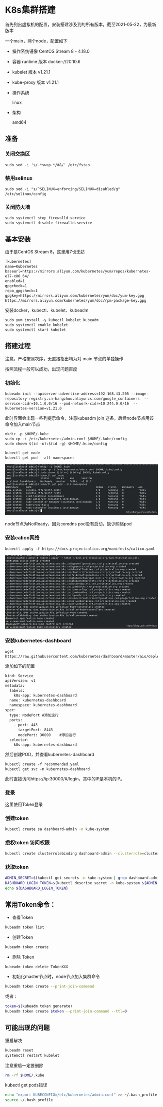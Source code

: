 # K8s集群搭建



首先列出虚拟机的配置，安装搭建涉及到的所有版本，截至2021-05-22，为最新版本

一个main，两个node，配置如下

- 操作系统镜像
  CentOS Stream 8  - 4.18.0



- 容器 runtime 版本
  docker://20.10.6



- kubelet 版本
  v1.21.1



- kube-proxy 版本
  v1.21.1



- 操作系统

  linux

  

- 架构

  amd64





## 准备



### 关闭交换区

~~~shell
sudo sed -i 's/.*swap.*/#&/' /etc/fstab
~~~



### 禁用selinux

~~~shell
sudo sed -i "s/^SELINUX=enforcing/SELINUX=disabled/g" /etc/selinux/config
~~~



### 关闭防火墙

~~~shell
sudo systemctl stop firewalld.service
sudo systemctl disable firewalld.service
~~~



## 基本安装

由于是CentOS Stream 8，这里用7也无妨

~~~shell
[kubernetes]
name=Kubernetes
baseurl=https://mirrors.aliyun.com/kubernetes/yum/repos/kubernetes-el7-x86_64/
enabled=1
gpgcheck=1
repo_gpgcheck=1
gpgkey=https://mirrors.aliyun.com/kubernetes/yum/doc/yum-key.gpg https://mirrors.aliyun.com/kubernetes/yum/doc/rpm-package-key.gpg
~~~

安装docker，kubectl、kubelet、kubeadm

~~~shell
sudo yum install -y kubectl kubelet kubeadm
sudo systemctl enable kubelet
sudo systemctl start kubelet
~~~





## 搭建过程

注意，严格按照次序，无直接指出均为对 main 节点的单独操作

按照流程一般可以成功，出现问题百度



### 初始化

~~~shell
kubeadm init --apiserver-advertise-address=192.168.43.205 --image-repository registry.cn-hangzhou.aliyuncs.com/google_containers  --service-cidr=10.1.0.0/16 --pod-network-cidr=10.244.0.0/16  --kubernetes-version=v1.21.0
~~~



此时界面会出现一些列提示命令，注意kubeadm join 这条，后续node节点用该命令加入main节点



~~~shell
mkdir -p $HOME/.kube
sudo cp -i /etc/kubernetes/admin.conf $HOME/.kube/config
sudo chown $(id -u):$(id -g) $HOME/.kube/config
~~~



~~~shell
kubectl get node
kubectl get pod --all-namespaces
~~~



![在这里插入图片描述](images/20200702175815866.png)



node节点为NotReady，因为coredns pod没有启动，缺少网络pod



### 安装calico网络

~~~shell
kubectl apply -f https://docs.projectcalico.org/manifests/calico.yaml
~~~

![在这里插入图片描述](images/20200702180403158.png)



### 安装kubernetes-dashboard

~~~shell
wget https://raw.githubusercontent.com/kubernetes/dashboard/master/aio/deploy/recommended.yaml
~~~



添加如下的配置

~~~shell
kind: Service
apiVersion: v1
metadata:
  labels:
    k8s-app: kubernetes-dashboard
  name: kubernetes-dashboard
  namespace: kubernetes-dashboard
spec:
  type: NodePort #添加这行
  ports:
    - port: 443
      targetPort: 8443
      nodePort: 30000    #添加这行
  selector:
    k8s-app: kubernetes-dashboard
~~~



然后创建POD，并查看kubernetes-dashboard

~~~shell
kubectl create -f recommended.yaml
kubectl get svc -n kubernetes-dashboard
~~~



此时直接访问https://ip:30000/#/login，其中的IP是本机的IP。



### 登录

这里使用Token登录



### 创建token

```bash
kubectl create sa dashboard-admin -n kube-system
```



### 授权token 访问权限

```bash
kubectl create clusterrolebinding dashboard-admin --clusterrole=cluster-admin --serviceaccount=kube-system:dashboard-admin
```



###  获取token

~~~bash
ADMIN_SECRET=$(kubectl get secrets -n kube-system | grep dashboard-admin | awk '{print $1}')
DASHBOARD_LOGIN_TOKEN=$(kubectl describe secret -n kube-system ${ADMIN_SECRET} | grep -E '^token' | awk '{print $2}')
echo ${DASHBOARD_LOGIN_TOKEN}
~~~



## 常用Token命令：

- 查看Token

```bash
kubeadm token list
```

- 创建Token

```bash
kubeadm token create
```

- 删除 Token

```bash
kubeadm token delete TokenXXX
```

- 初始化master节点时，node节点加入集群命令

```bash
kubeadm token create --print-join-command
```

或者：

```bash
token=$(kubeadm token generate)
kubeadm token create $token --print-join-command --ttl=0
```





## 可能出现的问题

重启解决

~~~bash
kubeadm reset
systemctl restart kubelet
~~~



注意重启一定要删除

~~~bash
rm -rf $HOME/.kube
~~~



kubectl get pods错误

~~~bash
echo "export KUBECONFIG=/etc/kubernetes/admin.conf" >> ~/.bash_profile
source ~/.bash_profile
~~~

